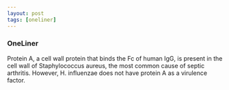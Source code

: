 ```yaml
---
layout: post
tags: [oneliner]
---
```



### OneLiner

Protein A, a cell wall protein that binds the Fc of human IgG, is present in the cell wall of Staphylococcus aureus, the most common cause of septic arthritis. However, H. influenzae does not have protein A as a virulence factor.
